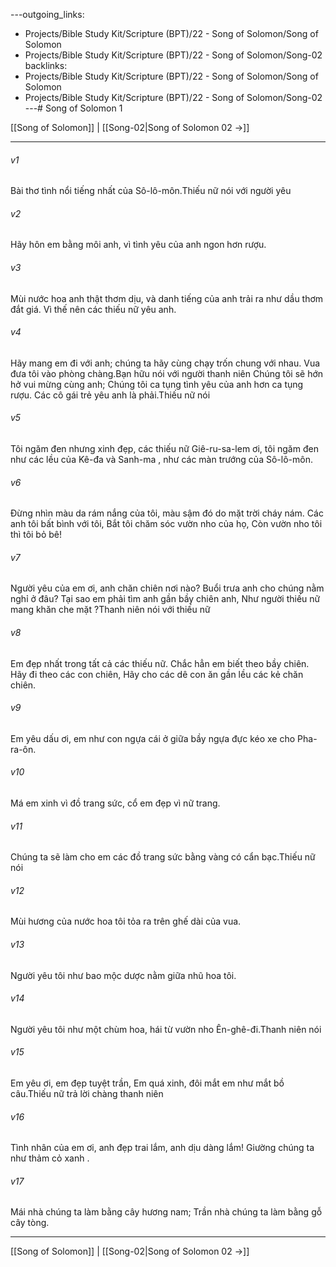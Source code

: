 ---outgoing_links:
  - Projects/Bible Study Kit/Scripture (BPT)/22 - Song of Solomon/Song of Solomon
  - Projects/Bible Study Kit/Scripture (BPT)/22 - Song of Solomon/Song-02
backlinks:
  - Projects/Bible Study Kit/Scripture (BPT)/22 - Song of Solomon/Song of Solomon
  - Projects/Bible Study Kit/Scripture (BPT)/22 - Song of Solomon/Song-02
---# Song of Solomon 1

[[Song of Solomon]] | [[Song-02|Song of Solomon 02 →]]
***



###### v1 
Bài thơ tình nổi tiếng nhất của Sô-lô-môn.Thiếu nữ nói với người yêu 

###### v2 
Hãy hôn em bằng môi anh, vì tình yêu của anh ngon hơn rượu. 

###### v3 
Mùi nước hoa anh thật thơm dịu, và danh tiếng của anh trải ra như dầu thơm đắt giá. Vì thế nên các thiếu nữ yêu anh. 

###### v4 
Hãy mang em đi với anh; chúng ta hãy cùng chạy trốn chung với nhau. Vua đưa tôi vào phòng chàng.Bạn hữu nói với người thanh niên Chúng tôi sẽ hớn hở vui mừng cùng anh; Chúng tôi ca tụng tình yêu của anh hơn ca tụng rượu. Các cô gái trẻ yêu anh là phải.Thiếu nữ nói 

###### v5 
Tôi ngăm đen nhưng xinh đẹp, các thiếu nữ Giê-ru-sa-lem ơi, tôi ngăm đen như các lều của Kê-đa và Sanh-ma , như các màn trướng của Sô-lô-môn. 

###### v6 
Đừng nhìn màu da rám nắng của tôi, màu sậm đó do mặt trời cháy nám. Các anh tôi bất bình với tôi, Bắt tôi chăm sóc vườn nho của họ, Còn vườn nho tôi thì tôi bỏ bê! 

###### v7 
Người yêu của em ơi, anh chăn chiên nơi nào? Buổi trưa anh cho chúng nằm nghỉ ở đâu? Tại sao em phải tìm anh gần bầy chiên anh, Như người thiếu nữ mang khăn che mặt ?Thanh niên nói với thiếu nữ 

###### v8 
Em đẹp nhất trong tất cả các thiếu nữ. Chắc hẳn em biết theo bầy chiên. Hãy đi theo các con chiên, Hãy cho các dê con ăn gần lều các kẻ chăn chiên. 

###### v9 
Em yêu dấu ơi, em như con ngựa cái ở giữa bầy ngựa đực kéo xe cho Pha-ra-ôn. 

###### v10 
Má em xinh vì đồ trang sức, cổ em đẹp vì nữ trang. 

###### v11 
Chúng ta sẽ làm cho em các đồ trang sức bằng vàng có cẩn bạc.Thiếu nữ nói 

###### v12 
Mùi hương của nước hoa tôi tỏa ra trên ghế dài của vua. 

###### v13 
Người yêu tôi như bao mộc dược nằm giữa nhũ hoa tôi. 

###### v14 
Người yêu tôi như một chùm hoa, hái từ vườn nho Ên-ghê-đi.Thanh niên nói 

###### v15 
Em yêu ơi, em đẹp tuyệt trần, Em quá xinh, đôi mắt em như mắt bồ câu.Thiếu nữ trả lời chàng thanh niên 

###### v16 
Tình nhân của em ơi, anh đẹp trai lắm, anh dịu dàng lắm! Giường chúng ta như thảm cỏ xanh . 

###### v17 
Mái nhà chúng ta làm bằng cây hương nam; Trần nhà chúng ta làm bằng gỗ cây tòng.

***
[[Song of Solomon]] | [[Song-02|Song of Solomon 02 →]]
